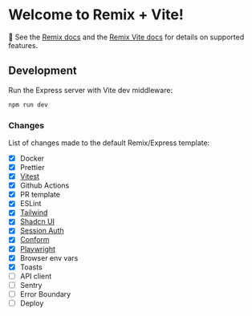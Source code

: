 # Welcome to Remix + Vite!

📖 See the [Remix docs](https://remix.run/docs) and the [Remix Vite docs](https://remix.run/docs/en/main/future/vite) for details on supported features.

## Development

Run the Express server with Vite dev middleware:

```sh
npm run dev
```

### Changes

List of changes made to the default Remix/Express template:

- [x] Docker
- [x] Prettier
- [x] [Vitest](https://vitest.dev/)
- [x] Github Actions
- [x] PR template
- [x] ESLint
- [x] [Tailwind](https://tailwindcss.com/)
- [x] [Shadcn UI](https://ui.shadcn.com/)
- [x] [Session Auth](https://remix.run/docs/en/main/utils/sessions)
- [x] [Conform](https://conform.guide/)
- [x] [Playwright](https://playwright.dev/)
- [x] Browser env vars
- [x] Toasts
- [ ] API client
- [ ] Sentry
- [ ] Error Boundary
- [ ] Deploy
